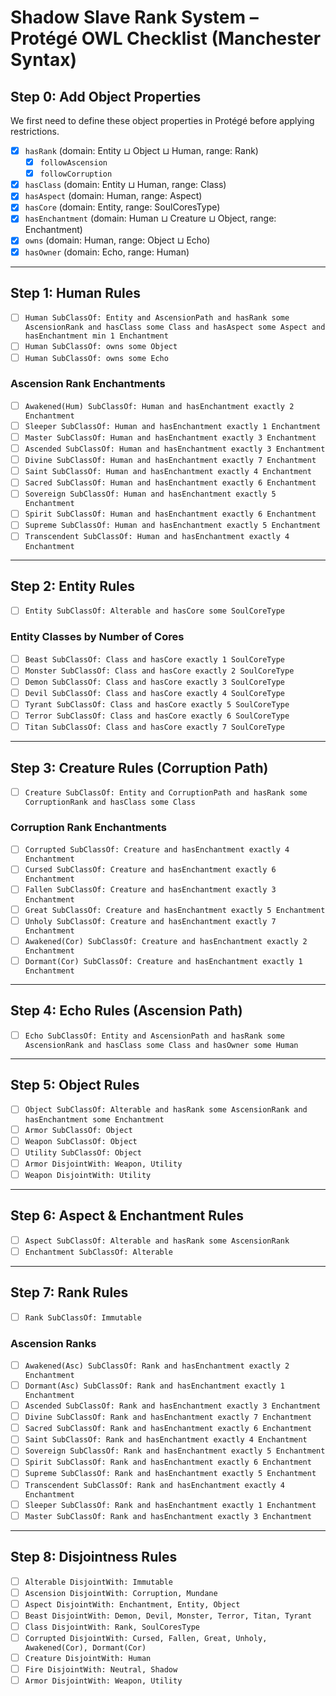 # Shadow Slave Rank System – Protégé OWL Checklist (Manchester Syntax)

## Step 0: Add Object Properties
We first need to define these object properties in Protégé before applying restrictions.

- [x] `hasRank` (domain: Entity ⊔ Object ⊔ Human, range: Rank)
  - [x] `followAscension`
  - [x] `followCorruption`
- [x] `hasClass` (domain: Entity ⊔ Human, range: Class)
- [x] `hasAspect` (domain: Human, range: Aspect)
- [x] `hasCore` (domain: Entity, range: SoulCoresType)
- [x] `hasEnchantment` (domain: Human ⊔ Creature ⊔ Object, range: Enchantment)
- [x] `owns` (domain: Human, range: Object ⊔ Echo)
- [x] `hasOwner` (domain: Echo, range: Human)

---

## Step 1: Human Rules
- [ ] `Human SubClassOf: Entity and AscensionPath and hasRank some AscensionRank and hasClass some Class and hasAspect some Aspect and hasEnchantment min 1 Enchantment`
- [ ] `Human SubClassOf: owns some Object`
- [ ] `Human SubClassOf: owns some Echo`

### Ascension Rank Enchantments
- [ ] `Awakened(Hum) SubClassOf: Human and hasEnchantment exactly 2 Enchantment`
- [ ] `Sleeper SubClassOf: Human and hasEnchantment exactly 1 Enchantment`
- [ ] `Master SubClassOf: Human and hasEnchantment exactly 3 Enchantment`
- [ ] `Ascended SubClassOf: Human and hasEnchantment exactly 3 Enchantment`
- [ ] `Divine SubClassOf: Human and hasEnchantment exactly 7 Enchantment`
- [ ] `Saint SubClassOf: Human and hasEnchantment exactly 4 Enchantment`
- [ ] `Sacred SubClassOf: Human and hasEnchantment exactly 6 Enchantment`
- [ ] `Sovereign SubClassOf: Human and hasEnchantment exactly 5 Enchantment`
- [ ] `Spirit SubClassOf: Human and hasEnchantment exactly 6 Enchantment`
- [ ] `Supreme SubClassOf: Human and hasEnchantment exactly 5 Enchantment`
- [ ] `Transcendent SubClassOf: Human and hasEnchantment exactly 4 Enchantment`

---

## Step 2: Entity Rules
- [ ] `Entity SubClassOf: Alterable and hasCore some SoulCoreType`

### Entity Classes by Number of Cores
- [ ] `Beast SubClassOf: Class and hasCore exactly 1 SoulCoreType`
- [ ] `Monster SubClassOf: Class and hasCore exactly 2 SoulCoreType`
- [ ] `Demon SubClassOf: Class and hasCore exactly 3 SoulCoreType`
- [ ] `Devil SubClassOf: Class and hasCore exactly 4 SoulCoreType`
- [ ] `Tyrant SubClassOf: Class and hasCore exactly 5 SoulCoreType`
- [ ] `Terror SubClassOf: Class and hasCore exactly 6 SoulCoreType`
- [ ] `Titan SubClassOf: Class and hasCore exactly 7 SoulCoreType`

---

## Step 3: Creature Rules (Corruption Path)
- [ ] `Creature SubClassOf: Entity and CorruptionPath and hasRank some CorruptionRank and hasClass some Class`

### Corruption Rank Enchantments
- [ ] `Corrupted SubClassOf: Creature and hasEnchantment exactly 4 Enchantment`
- [ ] `Cursed SubClassOf: Creature and hasEnchantment exactly 6 Enchantment`
- [ ] `Fallen SubClassOf: Creature and hasEnchantment exactly 3 Enchantment`
- [ ] `Great SubClassOf: Creature and hasEnchantment exactly 5 Enchantment`
- [ ] `Unholy SubClassOf: Creature and hasEnchantment exactly 7 Enchantment`
- [ ] `Awakened(Cor) SubClassOf: Creature and hasEnchantment exactly 2 Enchantment`
- [ ] `Dormant(Cor) SubClassOf: Creature and hasEnchantment exactly 1 Enchantment`

---

## Step 4: Echo Rules (Ascension Path)
- [ ] `Echo SubClassOf: Entity and AscensionPath and hasRank some AscensionRank and hasClass some Class and hasOwner some Human`

---

## Step 5: Object Rules
- [ ] `Object SubClassOf: Alterable and hasRank some AscensionRank and hasEnchantment some Enchantment`
- [ ] `Armor SubClassOf: Object`
- [ ] `Weapon SubClassOf: Object`
- [ ] `Utility SubClassOf: Object`
- [ ] `Armor DisjointWith: Weapon, Utility`
- [ ] `Weapon DisjointWith: Utility`

---

## Step 6: Aspect & Enchantment Rules
- [ ] `Aspect SubClassOf: Alterable and hasRank some AscensionRank`
- [ ] `Enchantment SubClassOf: Alterable`

---

## Step 7: Rank Rules
- [ ] `Rank SubClassOf: Immutable`

### Ascension Ranks
- [ ] `Awakened(Asc) SubClassOf: Rank and hasEnchantment exactly 2 Enchantment`
- [ ] `Dormant(Asc) SubClassOf: Rank and hasEnchantment exactly 1 Enchantment`
- [ ] `Ascended SubClassOf: Rank and hasEnchantment exactly 3 Enchantment`
- [ ] `Divine SubClassOf: Rank and hasEnchantment exactly 7 Enchantment`
- [ ] `Sacred SubClassOf: Rank and hasEnchantment exactly 6 Enchantment`
- [ ] `Saint SubClassOf: Rank and hasEnchantment exactly 4 Enchantment`
- [ ] `Sovereign SubClassOf: Rank and hasEnchantment exactly 5 Enchantment`
- [ ] `Spirit SubClassOf: Rank and hasEnchantment exactly 6 Enchantment`
- [ ] `Supreme SubClassOf: Rank and hasEnchantment exactly 5 Enchantment`
- [ ] `Transcendent SubClassOf: Rank and hasEnchantment exactly 4 Enchantment`
- [ ] `Sleeper SubClassOf: Rank and hasEnchantment exactly 1 Enchantment`
- [ ] `Master SubClassOf: Rank and hasEnchantment exactly 3 Enchantment`

---

## Step 8: Disjointness Rules
- [ ] `Alterable DisjointWith: Immutable`
- [ ] `Ascension DisjointWith: Corruption, Mundane`
- [ ] `Aspect DisjointWith: Enchantment, Entity, Object`
- [ ] `Beast DisjointWith: Demon, Devil, Monster, Terror, Titan, Tyrant`
- [ ] `Class DisjointWith: Rank, SoulCoresType`
- [ ] `Corrupted DisjointWith: Cursed, Fallen, Great, Unholy, Awakened(Cor), Dormant(Cor)`
- [ ] `Creature DisjointWith: Human`
- [ ] `Fire DisjointWith: Neutral, Shadow`
- [ ] `Armor DisjointWith: Weapon, Utility`
